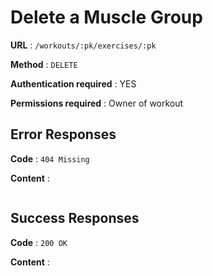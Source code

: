 # Delete a Muscle Group

**URL** : `/workouts/:pk/exercises/:pk`

**Method** : `DELETE`

**Authentication required** : YES

**Permissions required** : Owner of workout

## Error Responses

**Code** : `404 Missing`

**Content** :

```json

```

## Success Responses

**Code** : `200 OK`

**Content** :

```json

```

